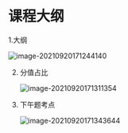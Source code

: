 # 课程大纲

1.大纲

![image-20210920171244140](C:\Users\25281\AppData\Roaming\Typora\typora-user-images\image-20210920171244140.png)

2. 分值占比

   ![image-20210920171311354](C:\Users\25281\AppData\Roaming\Typora\typora-user-images\image-20210920171311354.png)

3. 下午题考点

   ![image-20210920171343644](C:\Users\25281\AppData\Roaming\Typora\typora-user-images\image-20210920171343644.png)
